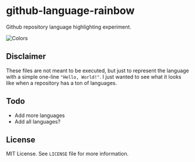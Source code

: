# github-language-rainbow

Github repository language highlighting experiment.

![Colors](https://raw.github.com/geetarista/github-language-rainbow/master/colors.png)

## Disclaimer

These files are not meant to be executed, but just to represent the language with a simple one-line `"Hello, World!"`. I just wanted to see what it looks like when a repository has a ton of languages.

## Todo

* Add more languages
* Add all languages?

## License

MIT License. See `LICENSE` file for more information.
